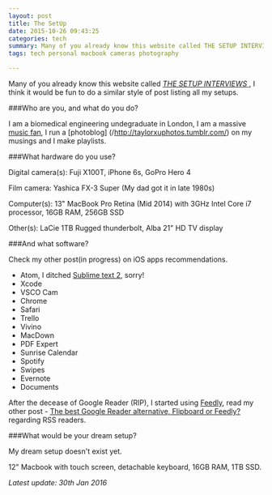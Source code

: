 ```yaml
---
layout: post
title: The SetUp
date: 2015-10-26 09:43:25
categories: tech
summary: Many of you already know this website called THE SETUP INTERVIEWS, I think it would be fun to do a similar style of post listing all my setups.
tags: tech personal macbook cameras photography

---
```


Many of you already know this website called [*THE SETUP INTERVIEWS*
](/https://usesthis.com/), I think it would be fun to do a similar style of post listing all my setups.

###Who are you, and what do you do?

I am a biomedical engineering undegraduate in London, I am a massive [music fan](/http://www.last.fm/user/taylorhxu), I run a [photoblog] (/http://taylorxuphotos.tumblr.com/) on my musings and I make playlists.

###What hardware do you use?

Digital camera(s): Fuji X100T, iPhone 6s, GoPro Hero 4

Film camera: Yashica FX-3 Super (My dad got it in late 1980s)

Computer(s): 13" MacBook Pro Retina (Mid 2014) with 3GHz Intel Core i7 processor, 16GB RAM, 256GB SSD

Other(s): LaCie 1TB Rugged thunderbolt, Alba 21" HD TV display

###And what software?

Check my other post(in progress) on iOS apps recommendations.

- Atom, I ditched [Sublime text 2](/http://www.sublimetext.com/2), sorry!
- Xcode
- VSCO Cam 
- Chrome
- Safari
- Trello
- Vivino
- MacDown
- PDF Expert
- Sunrise Calendar
- Spotify
- Swipes
- Evernote
- Documents

After the decease of Google Reader (RIP), I started using [Feedly](/https://feedly.com/), read my other post - [The best Google Reader alternative, Flipboard or Feedly?](/http://taylorhxu.com/reviews/2013/10/11/the-best-google-reader-alternative/) regarding RSS readers.


###What would be your dream setup?

My dream setup doesn't exist yet. 

12" Macbook with touch screen, detachable keyboard, 16GB RAM, 1TB SSD.

*Latest update: 30th Jan 2016*